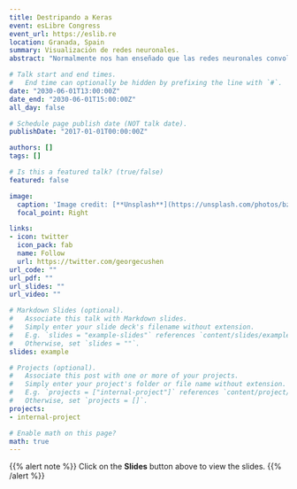 ```yaml
---
title: Destripando a Keras
event: esLibre Congress 
event_url: https://eslib.re
location: Granada, Spain
summary: Visualización de redes neuronales.
abstract: "Normalmente nos han enseñado que las redes neuronales convolucionales son muy buenas clasificando objetos, de hecho se podría decir que son excepcionales clasificando perros y gatos. Sin embargo, debido a la complejidad de estos modelos, su interpretabilidad es escasa y son conocidos como modelos de caja negra: solamente se conoce la entrada y la salida pero no qué ocurre dentro. En esta charla venimos dispuestos a dinamitar esta idea. Usando diversas librerías de aprendizaje automático, vamos explicar cual es el funcionamiento de estos modelos y entender su mecanismo gracias a distintas visualizaciones. "

# Talk start and end times.
#   End time can optionally be hidden by prefixing the line with `#`.
date: "2030-06-01T13:00:00Z"
date_end: "2030-06-01T15:00:00Z"
all_day: false

# Schedule page publish date (NOT talk date).
publishDate: "2017-01-01T00:00:00Z"

authors: []
tags: []

# Is this a featured talk? (true/false)
featured: false

image:
  caption: 'Image credit: [**Unsplash**](https://unsplash.com/photos/bzdhc5b3Bxs)'
  focal_point: Right

links:
- icon: twitter
  icon_pack: fab
  name: Follow
  url: https://twitter.com/georgecushen
url_code: ""
url_pdf: ""
url_slides: ""
url_video: ""

# Markdown Slides (optional).
#   Associate this talk with Markdown slides.
#   Simply enter your slide deck's filename without extension.
#   E.g. `slides = "example-slides"` references `content/slides/example-slides.md`.
#   Otherwise, set `slides = ""`.
slides: example

# Projects (optional).
#   Associate this post with one or more of your projects.
#   Simply enter your project's folder or file name without extension.
#   E.g. `projects = ["internal-project"]` references `content/project/deep-learning/index.md`.
#   Otherwise, set `projects = []`.
projects:
- internal-project

# Enable math on this page?
math: true
---
```


{{% alert note %}}
Click on the **Slides** button above to view the  slides.
{{% /alert %}}

